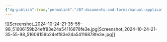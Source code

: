 ```yaml
---
{"dg-publish":true,"permalink":"/07-documents-and-forms/manual-applications/donor-perfect/"}
---
```


![[Screenshot_2024-10-24-21-35-55-98_51606159b24eff83e24a54116878fe3e.jpg\|Screenshot_2024-10-24-21-35-55-98_51606159b24eff83e24a54116878fe3e.jpg]]